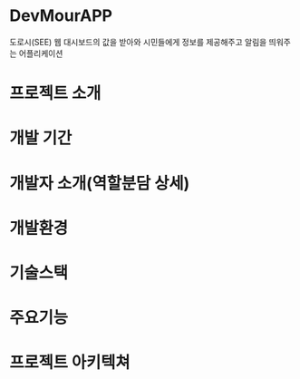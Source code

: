 # DevMourAPP
도로시(SEE) 웹 대시보드의 값을 받아와 시민들에게 정보를 제공해주고 알림을 띄워주는 어플리케이션

# 프로젝트 소개
# 개발 기간
# 개발자 소개(역할분담 상세)
# 개발환경
# 기술스택
# 주요기능
# 프로젝트 아키텍쳐

